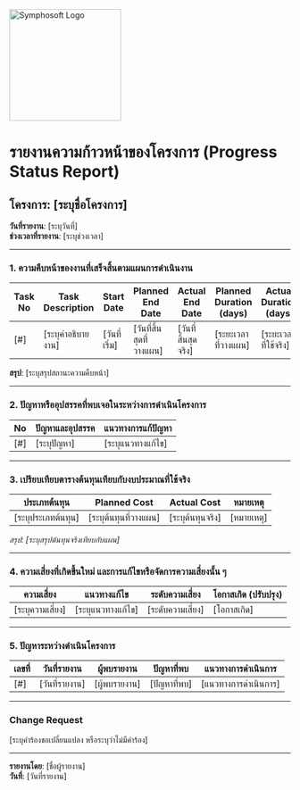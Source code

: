 <img src="https://www.symphosoft.com/logo/symphosoftLogo.png" alt="Symphosoft Logo" width="200"/>

# รายงานความก้าวหน้าของโครงการ (Progress Status Report)

## โครงการ: [ระบุชื่อโครงการ]
**วันที่รายงาน**: [ระบุวันที่]  
**ช่วงเวลาที่รายงาน**: [ระบุช่วงเวลา]

---

### 1. ความคืบหน้าของงานที่เสร็จสิ้นตามแผนการดำเนินงาน  

| Task No | Task Description                                   | Start Date  | Planned End Date | Actual End Date | Planned Duration (days) | Actual Duration (days) | Progress | Assigned To                              |
|---------|-----------------------------------------------------|-------------|-------------------|-----------------|--------------------------|------------------------|----------|------------------------------------------|
| [#]     | [ระบุคำอธิบายงาน]                                | [วันที่เริ่ม] | [วันที่สิ้นสุดที่วางแผน] | [วันที่สิ้นสุดจริง] | [ระยะเวลาที่วางแผน]     | [ระยะเวลาที่ใช้จริง]   | [ความคืบหน้า] | [ผู้รับผิดชอบ]                          |

**สรุป**: [ระบุสรุปสถานะความคืบหน้า]  

---

### 2. ปัญหาหรืออุปสรรคที่พบเจอในระหว่างการดำเนินโครงการ  

| No | ปัญหาและอุปสรรค                                     | แนวทางการแก้ปัญหา                                       |
|----|------------------------------------------------------|--------------------------------------------------------|
| [#] | [ระบุปัญหา]                                        | [ระบุแนวทางแก้ไข]                                      |

---

### 3. เปรียบเทียบตารางต้นทุนเทียบกับงบประมาณที่ใช้จริง  

| ประเภทต้นทุน | Planned Cost | Actual Cost | หมายเหตุ |
|---------------|--------------|-------------|---------|
| [ระบุประเภทต้นทุน] | [ระบุต้นทุนที่วางแผน] | [ระบุต้นทุนจริง] | [หมายเหตุ] |  

*สรุป: [ระบุสรุปต้นทุนจริงเทียบกับแผน]*  

---

### 4. ความเสี่ยงที่เกิดขึ้นใหม่ และการแก้ไขหรือจัดการความเสี่ยงนั้น ๆ  

| ความเสี่ยง | แนวทางแก้ไข | ระดับความเสี่ยง | โอกาสเกิด (ปรับปรุง) |
|------------|-------------|-----------------|--------------------|
| [ระบุความเสี่ยง] | [ระบุแนวทางแก้ไข] | [ระดับความเสี่ยง] | [โอกาสเกิด] |  

---

### 5. ปัญหาระหว่างดำเนินโครงการ  

| เลขที่ | วันที่รายงาน | ผู้พบรายงาน | ปัญหาที่พบ | แนวทางการดำเนินการ |
|--------|--------------|-------------|------------|---------------------|
| [#]    | [วันที่รายงาน] | [ผู้พบรายงาน] | [ปัญหาที่พบ] | [แนวทางการดำเนินการ] |  

---

### Change Request  

[ระบุคำร้องขอเปลี่ยนแปลง หรือระบุว่าไม่มีคำร้อง]

---

**รายงานโดย**: [ชื่อผู้รายงาน]  
**วันที่**: [วันที่รายงาน]
